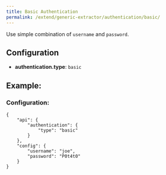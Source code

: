 ```yaml
---
title: Basic Authentication
permalink: /extend/generic-extractor/authentication/basic/
---
```


Use simple combination of `username` and `password`.

## Configuration

- **authentication.type**: `basic`

## Example:

### Configuration:

    {
        "api": {
            "authentication": {
                "type": "basic"
            }
        },
        "config": {
            "username": "joe",
            "password": "P0t4t0"
        }
    }
